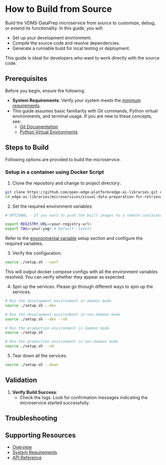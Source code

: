 # How to Build from Source

Build the VDMS-DataPrep microservice from source to customize, debug, or extend its functionality. In this guide, you will:
- Set up your development environment.
- Compile the source code and resolve dependencies.
- Generate a runnable build for local testing or deployment.

This guide is ideal for developers who want to work directly with the source code.


## Prerequisites

Before you begin, ensure the following:
- **System Requirements**: Verify your system meets the [minimum requirements](./system-requirements.md).
- This guide assumes basic familiarity with Git commands, Python virtual environments, and terminal usage. If you are new to these concepts, see:
  - [Git Documentation](https://git-scm.com/doc)
  - [Python Virtual Environments](https://docs.python.org/3/tutorial/venv.html)


## Steps to Build
Following options are provided to build the microservice.

### Setup in a container using Docker Script

1. Clone the repository and change to project directory:
```bash
git clone https://github.com/open-edge-platform/edge-ai-libraries.git edge-ai-libraries -b release-1.2.0
cd edge-ai-libraries/microservices/visual-data-preparation-for-retrieval/vdms
```

2. Set the required environment variables:

```bash
# OPTIONAL - If you want to push the built images to a remote container registry, you need to name the images accordingly. For this, image name should include the registry URL as well. To do this, set the following environment variable from shell. Please note that this URL will be prefixed to the application name and tag to form the final image name.

export REGISTRY_URL=<your-registry-url>
export TAG=<your-yag> # Default: latest
```
Refer to the [environmental variable](./get-started.md#environment-variables) setup section and configure the required variables.

3. Verify the configuration.

```bash
source ./setup.sh --conf
```
This will output docker compose configs with all the environment variables resolved. You can verify whether they appear as expected.

4. Spin up the services. Please go through different ways to spin up the services.

```bash
# Run the development environment in daemon mode
source ./setup.sh --dev

# Run the development environment in non-daemon mode
source ./setup.sh --dev --nd

# Run the production environment in daemon mode
source ./setup.sh

# Run the production environment in non-daemon mode
source ./setup.sh --nd
```

5. Tear down all the services.

```bash
source ./setup.sh --down
```

## Validation

1. **Verify Build Success**:
   - Check the logs. Look for confirmation messages indicating the microservice started successfully.

## Troubleshooting


## Supporting Resources
* [Overview](Overview.md)
* [System Requirements](system-requirements.md)
* [API Reference](api-reference.md)